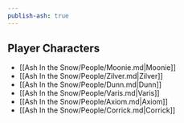 ```yaml
---  
publish-ash: true  
---  
```

## Player Characters  
- [[Ash In the Snow/People/Moonie.md|Moonie]]  
- [[Ash In the Snow/People/Zilver.md|Zilver]]  
- [[Ash In the Snow/People/Dunn.md|Dunn]]  
- [[Ash In the Snow/People/Varis.md|Varis]]  
- [[Ash In the Snow/People/Axiom.md|Axiom]]  
- [[Ash In the Snow/People/Corrick.md|Corrick]]  
  
